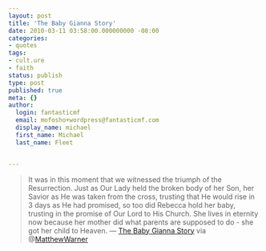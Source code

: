 ```yaml
---
layout: post
title: 'The Baby Gianna Story'
date: 2010-03-11 03:58:00.000000000 -08:00
categories:
- quotes
tags:
- cult.ure
- faith
status: publish
type: post
published: true
meta: {}
author:
  login: fantasticmf
  email: mofosho+wordpress@fantasticmf.com
  display_name: michael
  first_name: Michael
  last_name: Fleet


---
```


> It was in this moment that we witnessed the triumph of the Resurrection. Just as Our Lady held the broken body of her Son, her Savior as He was taken from the cross, trusting that He would rise in 3 days as He had promised, so too did Rebecca hold her baby, trusting in the promise of Our Lord to His Church. She lives in eternity now because her mother did what parents are supposed to do - she got her child to Heaven.
&mdash; [The Baby Gianna Story](http://www.creativeminorityreport.com/2010/02/baby-gianna-story-part-1.html) via @[MatthewWarner](http://twitter.com/MatthewWarner)
